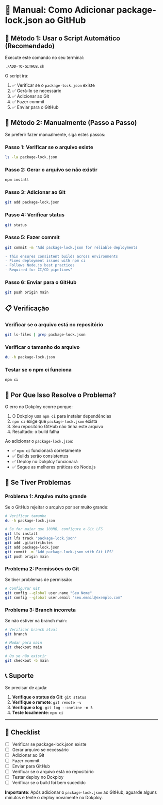 # 📝 Manual: Como Adicionar package-lock.json ao GitHub

## 🚀 Método 1: Usar o Script Automático (Recomendado)

Execute este comando no seu terminal:
```bash
./ADD-TO-GITHUB.sh
```

O script irá:
1. ✅ Verificar se o `package-lock.json` existe
2. ✅ Gerá-lo se necessário
3. ✅ Adicionar ao Git
4. ✅ Fazer commit
5. ✅ Enviar para o GitHub

## 🔧 Método 2: Manualmente (Passo a Passo)

Se preferir fazer manualmente, siga estes passos:

### Passo 1: Verificar se o arquivo existe
```bash
ls -la package-lock.json
```

### Passo 2: Gerar o arquivo se não existir
```bash
npm install
```

### Passo 3: Adicionar ao Git
```bash
git add package-lock.json
```

### Passo 4: Verificar status
```bash
git status
```

### Passo 5: Fazer commit
```bash
git commit -m "Add package-lock.json for reliable deployments

- This ensures consistent builds across environments
- Fixes deployment issues with npm ci
- Follows Node.js best practices
- Required for CI/CD pipelines"
```

### Passo 6: Enviar para o GitHub
```bash
git push origin main
```

## 📋 Verificação

### Verificar se o arquivo está no repositório
```bash
git ls-files | grep package-lock.json
```

### Verificar o tamanho do arquivo
```bash
du -h package-lock.json
```

### Testar se o npm ci funciona
```bash
npm ci
```

## 🎯 Por Que Isso Resolve o Problema?

O erro no Dokploy ocorre porque:
1. O Dokploy usa `npm ci` para instalar dependências
2. `npm ci` exige que `package-lock.json` exista
3. Seu repositório GitHub não tinha este arquivo
4. Resultado: o build falha

Ao adicionar o `package-lock.json`:
- ✅ `npm ci` funcionará corretamente
- ✅ Builds serão consistentes
- ✅ Deploy no Dokploy funcionará
- ✅ Segue as melhores práticas do Node.js

## 🚨 Se Tiver Problemas

### Problema 1: Arquivo muito grande
Se o GitHub rejeitar o arquivo por ser muito grande:
```bash
# Verificar tamanho
du -h package-lock.json

# Se for maior que 100MB, configure o Git LFS
git lfs install
git lfs track "package-lock.json"
git add .gitattributes
git add package-lock.json
git commit -m "Add package-lock.json with Git LFS"
git push origin main
```

### Problema 2: Permissões do Git
Se tiver problemas de permissão:
```bash
# Configurar Git
git config --global user.name "Seu Nome"
git config --global user.email "seu.email@exemplo.com"
```

### Problema 3: Branch incorreta
Se não estiver na branch main:
```bash
# Verificar branch atual
git branch

# Mudar para main
git checkout main

# Ou se não existir
git checkout -b main
```

## 📞 Suporte

Se precisar de ajuda:
1. **Verifique o status do Git**: `git status`
2. **Verifique o remote**: `git remote -v`
3. **Verifique o log**: `git log --oneline -n 5`
4. **Teste localmente**: `npm ci`

---

## 📝 Checklist

- [ ] Verificar se package-lock.json existe
- [ ] Gerar arquivo se necessário
- [ ] Adicionar ao Git
- [ ] Fazer commit
- [ ] Enviar para GitHub
- [ ] Verificar se o arquivo está no repositório
- [ ] Testar deploy no Dokploy
- [ ] Verificar se o build foi bem sucedido

**Importante**: Após adicionar o `package-lock.json` ao GitHub, aguarde alguns minutos e tente o deploy novamente no Dokploy.